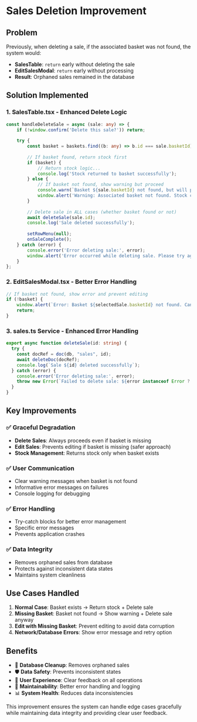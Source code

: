 # Sales Deletion Improvement

## Problem
Previously, when deleting a sale, if the associated basket was not found, the system would:
- **SalesTable**: `return` early without deleting the sale
- **EditSalesModal**: `return` early without processing
- **Result**: Orphaned sales remained in the database

## Solution Implemented

### 1. **SalesTable.tsx - Enhanced Delete Logic**
```typescript
const handleDeleteSale = async (sale: any) => {
    if (!window.confirm('Delete this sale?')) return;
    
    try {
        const basket = baskets.find((b: any) => b.id === sale.basketId);
        
        // If basket found, return stock first
        if (basket) {
            // Return stock logic...
            console.log('Stock returned to basket successfully');
        } else {
            // If basket not found, show warning but proceed
            console.warn(`Basket ${sale.basketId} not found, but will proceed to delete sale`);
            window.alert('Warning: Associated basket not found. Stock cannot be returned, but sale will be deleted.');
        }
        
        // Delete sale in ALL cases (whether basket found or not)
        await deleteSale(sale.id);
        console.log('Sale deleted successfully');
        
        setRowMenu(null);
        onSaleComplete();
    } catch (error) {
        console.error('Error deleting sale:', error);
        window.alert('Error occurred while deleting sale. Please try again.');
    }
};
```

### 2. **EditSalesModal.tsx - Better Error Handling**
```typescript
// If basket not found, show error and prevent editing
if (!basket) {
    window.alert(`Error: Basket ${selectedSale.basketId} not found. Cannot edit this sale.`);
    return;
}
```

### 3. **sales.ts Service - Enhanced Error Handling**
```typescript
export async function deleteSale(id: string) {
  try {
    const docRef = doc(db, "sales", id);
    await deleteDoc(docRef);
    console.log(`Sale ${id} deleted successfully`);
  } catch (error) {
    console.error('Error deleting sale:', error);
    throw new Error(`Failed to delete sale: ${error instanceof Error ? error.message : 'Unknown error'}`);
  }
}
```

## Key Improvements

### ✅ **Graceful Degradation**
- **Delete Sales**: Always proceeds even if basket is missing
- **Edit Sales**: Prevents editing if basket is missing (safer approach)
- **Stock Management**: Returns stock only when basket exists

### ✅ **User Communication**
- Clear warning messages when basket is not found
- Informative error messages on failures
- Console logging for debugging

### ✅ **Error Handling**
- Try-catch blocks for better error management
- Specific error messages
- Prevents application crashes

### ✅ **Data Integrity**
- Removes orphaned sales from database
- Protects against inconsistent data states
- Maintains system cleanliness

## Use Cases Handled

1. **Normal Case**: Basket exists → Return stock + Delete sale
2. **Missing Basket**: Basket not found → Show warning + Delete sale anyway
3. **Edit with Missing Basket**: Prevent editing to avoid data corruption
4. **Network/Database Errors**: Show error message and retry option

## Benefits

- 🧹 **Database Cleanup**: Removes orphaned sales
- 🛡️ **Data Safety**: Prevents inconsistent states
- 👤 **User Experience**: Clear feedback on all operations
- 🔧 **Maintainability**: Better error handling and logging
- 📊 **System Health**: Reduces data inconsistencies

This improvement ensures the system can handle edge cases gracefully while maintaining data integrity and providing clear user feedback.
